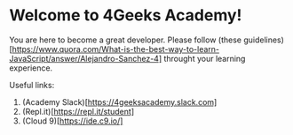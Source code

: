 # Welcome to 4Geeks Academy!

You are here to become a great developer. Please follow (these guidelines)[https://www.quora.com/What-is-the-best-way-to-learn-JavaScript/answer/Alejandro-Sanchez-4] throught your learning experience.

Useful links:
1. (Academy Slack)[https://4geeksacademy.slack.com]
2. (Repl.it)[https://repl.it/student]
3. (Cloud 9)[https://ide.c9.io/]

